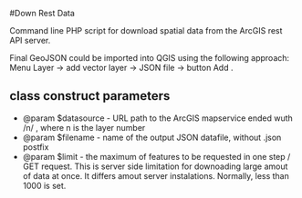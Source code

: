 #Down Rest Data

Command line PHP script for download spatial data from the ArcGIS rest API server.

Final GeoJSON could be imported into QGIS using the following approach: Menu Layer -> add vector layer -> JSON  file -> button Add  .

## class construct parameters
 *  @param $datasource  - URL path to the ArcGIS mapservice ended wuth /n/ , where n is the layer number
 *  @param $filename - name of the output JSON datafile, without .json postfix
 *  @param $limit - the maximum of features to be requested in one step / GET request. This is server side limitation for downoading large amout of data at once. It differs amout server instalations. Normally, less than 1000 is set.